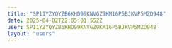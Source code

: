 ```yaml
---
title: "SP11YZYQYZB6KHD99KNVGZ9KM16P5BJKVP5MZD948"
date: 2025-04-02T22:05:01.552Z
user: SP11YZYQYZB6KHD99KNVGZ9KM16P5BJKVP5MZD948
layout: "users"
---
```

    